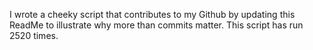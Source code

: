 I wrote a cheeky script that contributes to my Github by updating this ReadMe to illustrate why more than commits matter. This script has run 2520 times.
